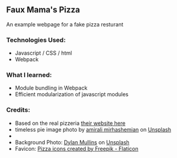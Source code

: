 ## Faux Mama's Pizza

An example webpage for a fake pizza resturant

### Technologies Used:
- Javascript / CSS / html
- Webpack

### What I learned:
- Module bundling in Webpack
- Efficient modularization of javascript modules

### Credits: 
- Based on the real pizzeria  <a href='https://www.hot-mamaspizza.com/'>their website here</a>
- timeless pie image photo by <a href="https://unsplash.com/@amir_v_ali?utm_content=creditCopyText&utm_medium=referral&utm_source=unsplash">amirali mirhashemian</a> on <a href="https://unsplash.com/photos/XtLPfib7OuM?utm_content=creditCopyText&utm_medium=referral&utm_source=unsplash">Unsplash</a>
- 
- Background Photo: <a href="https://unsplash.com/@dylanmullins?utm_content=creditCopyText&utm_medium=referral&utm_source=unsplash">Dylan Mullins</a> on <a href="https://unsplash.com/photos/ykFYIojIbVw?utm_content=creditCopyText&utm_medium=referral&utm_source=unsplash">Unsplash</a>
- Favicon: <a href="https://www.flaticon.com/free-icons/pizza" title="pizza icons">Pizza icons created by Freepik - Flaticon</a>
